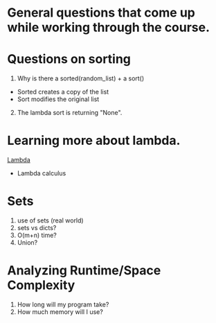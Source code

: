 # General questions that come up while working through the course.

# Questions on sorting

1. Why is there a sorted(random_list) + a sort()
- Sorted creates a copy of the list
- Sort modifies the original list
2. The lambda sort is returning "None".

# Learning more about lambda.
[Lambda](https://realpython.com/python-lambda)
- Lambda calculus

# Sets
1. use of sets (real world)
2. sets vs dicts?
3. O(m+n) time?
4. Union?

# Analyzing Runtime/Space Complexity
1. How long will my program take?
2. How much memory will I use?
